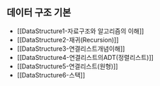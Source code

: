 
## 데이터 구조 기본

* [[DataStructure1-자료구조와 알고리즘의 이해]]
* [[DataStructure2-재귀(Recursion)]]
* [[DataStructure3-연결리스트개념이해]]
* [[DataStructure4-연결리스트의ADT(정렬리스트)]]
* [[DataStructure5-연결리스트(원형)]]
* [[DataStructure6-스택]]
